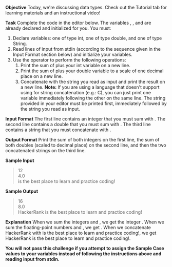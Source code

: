 **Objective** 
Today, we're discussing data types. Check out the Tutorial tab for learning materials and an instructional video!

**Task** 
Complete the code in the editor below. The variables , , and  are already declared and initialized for you. You must:
1. Declare  variables: one of type int, one of type double, and one of type String.
2. Read  lines of input from stdin (according to the sequence given in the Input Format section below) and initialize your variables.
3. Use the  operator to perform the following operations: 
    1. Print the sum of  plus your int variable on a new line.
    2. Print the sum of  plus your double variable to a scale of one decimal place on a new line.
    3. Concatenate  with the string you read as input and print the result on a new line.
**Note:** If you are using a language that doesn't support using  for string concatenation (e.g.: C), you can just print one variable immediately following the other on the same line. The string provided in your editor must be printed first, immediately followed by the string you read as input.

**Input Format**
The first line contains an integer that you must sum with . 
The second line contains a double that you must sum with . 
The third line contains a string that you must concatenate with .

**Output Format**
Print the sum of both integers on the first line, the sum of both doubles (scaled to  decimal place) on the second line, and then the two concatenated strings on the third line.

**Sample Input**
>12  
4.0  
is the best place to learn and practice coding!

**Sample Output**
>16    
8.0  
HackerRank is the best place to learn and practice coding!

**Explanation**
When we sum the integers  and , we get the integer . 
When we sum the floating-point numbers  and , we get . 
When we concatenate HackerRank with is the best place to learn and practice coding!, we get HackerRank is the best place to learn and practice coding!.

**You will not pass this challenge if you attempt to assign the Sample Case values to your variables instead of following the instructions above and reading input from stdin.**
